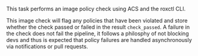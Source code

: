 This task performs an image policy check using ACS and the roxctl CLI.

This image check will flag any policies that have been violated and store whether the check
passed or failed in the result `check_passed`. A failure in the check does not fail
the pipeline, it follows a philosphy of not blocking devs and thus is expected that
policy failures are handled asynchronously via notifications or pull requests.